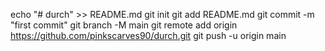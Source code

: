 echo "# durch" >> README.md
git init
git add README.md
git commit -m "first commit"
git branch -M main
git remote add origin https://github.com/pinkscarves90/durch.git
git push -u origin main
                